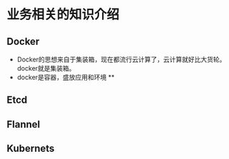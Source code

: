 # 业务相关的知识介绍
## Docker
* Docker的思想来自于集装箱，现在都流行云计算了，云计算就好比大货轮。docker就是集装箱。
* docker是容器，盛放应用和环境
**
## Etcd

## Flannel

## Kubernets
